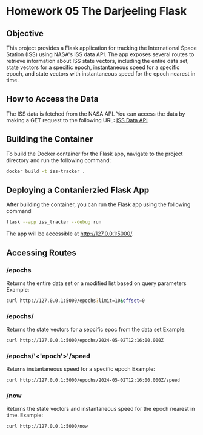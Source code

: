 # Homework 05 The Darjeeling Flask

## Objective

This project provides a Flask application for tracking the International Space Station (ISS) using NASA's ISS data API. The app exposes several routes to retrieve information about ISS state vectors, including the entire data set, state vectors for a specific epoch, instantaneous speed for a specific epoch, and state vectors with instantaneous speed for the epoch nearest in time.

## How to Access the Data

The ISS data is fetched from the NASA API. You can access the data by making a GET request to the following URL:
[ISS Data API](https://nasa-public-data.s3.amazonaws.com/iss-coords/current/ISS_OEM/ISS.OEM_J2K_EPH.xml)

## Building the Container

To build the Docker container for the Flask app, navigate to the project directory and run the following command:

```bash
docker build -t iss-tracker .
```
## Deploying a Contanierzied Flask App

After building the container, you can run the Flask app using the following command

```bash
flask --app iss_tracker --debug run
```
The app will be accessible at http://127.0.0.1:5000/.

## Accessing Routes
### /epochs
Returns the entire data set or a modified list based on query parameters
Example:
```bash
curl http://127.0.0.1:5000/epochs?limit=10&offset=0
```
### /epochs/<epoch>
Returns the state vectors for a sepcific epoc from the data set
Example:
```bash
curl http://127.0.0.1:5000/epochs/2024-05-02T12:16:00.000Z
```
### /epochs/'<'epoch'>'/speed
Returns instantaneous speed for a specific epoch
Example:
```bash
curl http://127.0.0.1:5000/epochs/2024-05-02T12:16:00.000Z/speed
```
### /now
Returns the state vectors and instantaneous speed for the epoch nearest in time.
Example:
```bash
curl http://127.0.0.1:5000/now
```